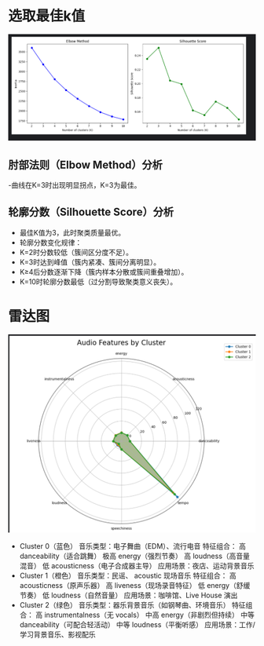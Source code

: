 # 选取最佳k值
![示例图片1](../output/最佳k值.png)
## 肘部法则（Elbow Method）分析 
-曲线在K=3时出现明显拐点，K=3为最佳。
## 轮廓分数（Silhouette Score）分析
- 最佳K值为3，此时聚类质量最优。
- 轮廓分数变化规律：
- K=2时分数较低（簇间区分度不足）。
- K=3时达到峰值（簇内紧凑、簇间分离明显）。
- K≥4后分数逐渐下降（簇内样本分散或簇间重叠增加）。
- K=10时轮廓分数最低（过分割导致聚类意义丧失）。
# 雷达图

![示例图片1](../output/雷达图.png)
- Cluster 0（蓝色）
音乐类型：电子舞曲（EDM）、流行电音
特征组合：
高 danceability（适合跳舞）
极高 energy（强烈节奏）
高 loudness（高音量混音）
低 acousticness（电子合成器主导）
应用场景：夜店、运动背景音乐
- Cluster 1（橙色）
音乐类型：民谣、 acoustic 现场音乐
特征组合：
高 acousticness（原声乐器）
高 liveness（现场录音特征）
低 energy（舒缓节奏）
低 loudness（自然音量）
应用场景：咖啡馆、Live House 演出
- Cluster 2（绿色）
音乐类型：器乐背景音乐（如钢琴曲、环境音乐）
特征组合：
高 instrumentalness（无 vocals）
中高 energy（非剧烈但持续）
中等 danceability（可配合轻活动）
中等 loudness（平衡听感）
应用场景：工作/学习背景音乐、影视配乐
